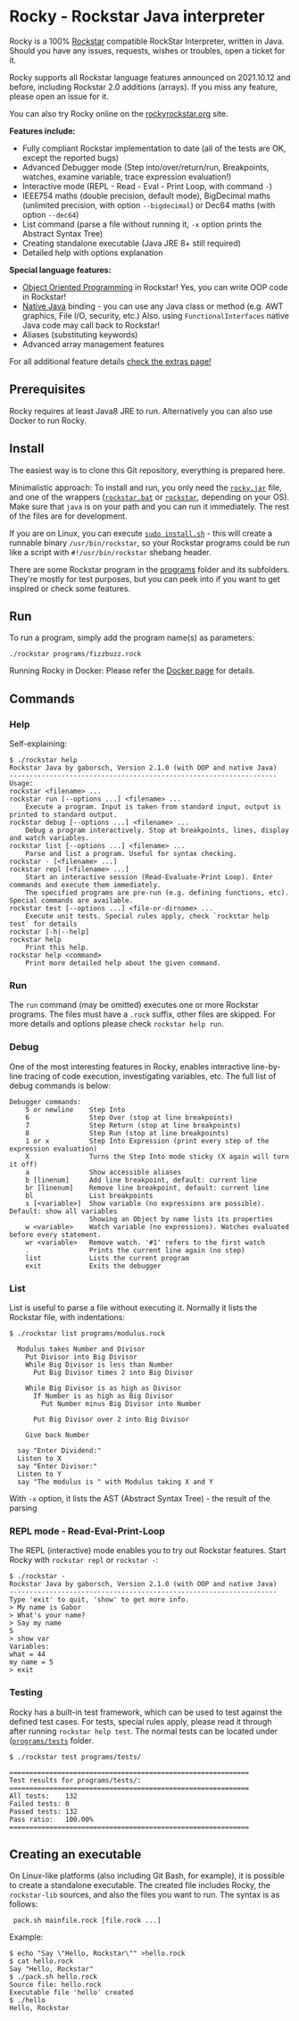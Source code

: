 # Rocky - Rockstar Java interpreter

Rocky is a 100% [Rockstar](https://codewithrockstar.com/) compatible RockStar Interpreter, written in Java. Should you have any issues, requests, wishes or troubles, open a ticket for it. 

Rocky supports all Rockstar language features announced on 2021.10.12 and before, including Rockstar 2.0 additions (arrays). If you miss any feature, please open an issue for it.

You can also try Rocky online on the [rockyrockstar.org](https://www.rockyrockstar.org/) site.

**Features include:**
* Fully compliant Rockstar implementation to date (all of the tests are OK, except the reported bugs)
* Advanced Debugger mode (Step into/over/return/run, Breakpoints, watches, examine variable, trace expression evaluation!)
* Interactive mode (REPL - Read - Eval - Print Loop, with command `-`)
* IEEE754 maths (double precision, default mode), BigDecimal maths (unlimited precision, with option `--bigdecimal`) or Dec64 maths (with option `--dec64`)
* List command (parse a file without running it, `-x` option prints the Abstract Syntax Tree)
* Creating standalone executable (Java JRE 8+ still required)
* Detailed help with options explanation


**Special language features:** 
* [Object Oriented Programming](OOP.md) in Rockstar! Yes, you can write OOP code in Rockstar!
* [Native Java](native_java.md) binding - you can use any Java class or method (e.g. AWT graphics, File I/O, security, etc.) Also. using `FunctionalInterfaces` native Java code may call back to Rockstar!
* Aliases (substituting keywords)
* Advanced array management features

For all additional feature details [check the extras page!](spec_ext.md)


## Prerequisites

Rocky requires at least Java8 JRE to run. Alternatively you can also use Docker to run Rocky.

## Install

The easiest way is to clone this Git repository, everything is prepared here. 

Minimalistic approach: To install and run, you only need the [`rocky.jar`](https://github.com/gaborsch/rocky/tree/master/rocky.jar)  file, and one of the wrappers ([`rockstar.bat`](https://github.com/gaborsch/rocky/tree/master/rockstar.bat) or [`rockstar`](https://github.com/gaborsch/rocky/tree/master/rockstar), depending on your OS). Make sure that `java` is on your path and you can run it immediately. The rest of the files are for development.

If you are on Linux, you can execute [`sudo install.sh`](https://github.com/gaborsch/rocky/tree/master/install.sh) - this will create a runnable binary `/usr/bin/rockstar`, so your Rockstar programs could be run like a script with `#!/usr/bin/rockstar` shebang header. 

There are some Rockstar program in the [programs](https://github.com/gaborsch/rocky/tree/master/programs) folder and its subfolders. They're mostly for test purposes, but you can peek into if you want to get inspired or check some features.

## Run

To run a program, simply add the program name(s) as parameters:

```
./rockstar programs/fizzbuzz.rock 
```

Running Rocky in Docker: Please refer the [Docker page](https://github.com/gaborsch/rocky/tree/master/Docker.md) for details.

## Commands

### Help

Self-explaining:

```
$ ./rockstar help
Rockstar Java by gaborsch, Version 2.1.0 (with OOP and native Java)
-------------------------------------------------------------------
Usage:
rockstar <filename> ...
rockstar run [--options ...] <filename> ...
    Execute a program. Input is taken from standard input, output is printed to standard output.
rockstar debug [--options ...] <filename> ...
    Debug a program interactively. Stop at breakpoints, lines, display and watch variables.
rockstar list [--options ...] <filename> ...
    Parse and list a program. Useful for syntax checking.
rockstar - [<filename> ...]
rockstar repl [<filename> ...]
    Start an interactive session (Read-Evaluate-Print Loop). Enter commands and execute them immediately.
    The specified programs are pre-run (e.g. defining functions, etc). Special commands are available.
rockstar test [--options ...] <file-or-dirname> ...
    Execute unit tests. Special rules apply, check `rockstar help test` for details
rockstar [-h|--help]
rockstar help
    Print this help.
rockstar help <command>
    Print more detailed help about the given command.
```

### Run

The `run` command (may be omitted) executes one or more Rockstar programs. The files must have a `.rock` suffix, other files are skipped. For more details and options please check `rockstar help run`.

### Debug

One of the most interesting features in Rocky, enables interactive line-by-line tracing of code execution, investigating variables, etc. The full list of debug commands is below:

```
Debugger commands:
    5 or newline    Step Into
    6               Step Over (stop at line breakpoints)
    7               Step Return (stop at line breakpoints)
    8               Step Run (stop at line breakpoints)
    1 or x          Step Into Expression (print every step of the expression evaluation)
    X               Turns the Step Into mode sticky (X again will turn it off)
    a               Show accessible aliases
    b [linenum]     Add line breakpoint, default: current line
    br [linenum]    Remove line breakpoint, default: current line
    bl              List breakpoints
    s [<variable>]  Show variable (no expressions are possible). Default: show all variables
                    Showing an Object by name lists its properties
    w <variable>    Watch variable (no expressions). Watches evaluated before every statement.
    wr <variable>   Remove watch. '#1' refers to the first watch
    .               Prints the current line again (no step)
    list            Lists the current program
    exit            Exits the debugger
```

### List

List is useful to parse a file without executing it. Normally it lists the Rockstar file, with indentations:

```
$ ./rockstar list programs/modulus.rock

  Modulus takes Number and Divisor
    Put Divisor into Big Divisor
    While Big Divisor is less than Number
      Put Big Divisor times 2 into Big Divisor

    While Big Divisor is as high as Divisor
      If Number is as high as Big Divisor
        Put Number minus Big Divisor into Number

      Put Big Divisor over 2 into Big Divisor

    Give back Number

  say "Enter Dividend:"
  Listen to X
  say "Enter Divisor:"
  Listen to Y
  say "The modulus is " with Modulus taking X and Y
```

With `-x` option, it lists the AST (Abstract Syntax Tree) - the result of the parsing 
### REPL mode - Read-Eval-Print-Loop

The REPL (interactive) mode enables you to try out Rockstar features. Start Rocky with `rockstar repl` or `rockstar -`:

```
$ ./rockstar -
Rockstar Java by gaborsch, Version 2.1.0 (with OOP and native Java)
-------------------------------------------------------------------
Type 'exit' to quit, 'show' to get more info.
> My name is Gabor
> What's your name?
> Say my name
5
> show var
Variables:
what = 44
my name = 5
> exit
```


### Testing

Rocky has a built-in test framework, which can be used to test against the defined test cases. For tests, special rules apply, please read it through after running `rockstar help test`. The normal tests can be located under ([`programs/tests`](https://github.com/gaborsch/rocky/tree/master/programs/tests) folder.

```
$ ./rockstar test programs/tests/

============================================================
Test results for programs/tests/:
============================================================
All tests:    132
Failed tests: 0
Passed tests: 132
Pass ratio:   100.00%
============================================================
```

## Creating an executable

On Linux-like platforms (also including Git Bash, for example), it is possible to create a standalone executable. The created file includes Rocky, the `rockstar-lib` sources, and also the files you want to run. The syntax is as follows:

```
 pack.sh mainfile.rock [file.rock ...]
```

Example:

```
$ echo "Say \"Hello, Rockstar\"" >hello.rock
$ cat hello.rock
Say "Hello, Rockstar"
$ ./pack.sh hello.rock
Source file: hello.rock
Executable file 'hello' created
$ ./hello
Hello, Rockstar
```
